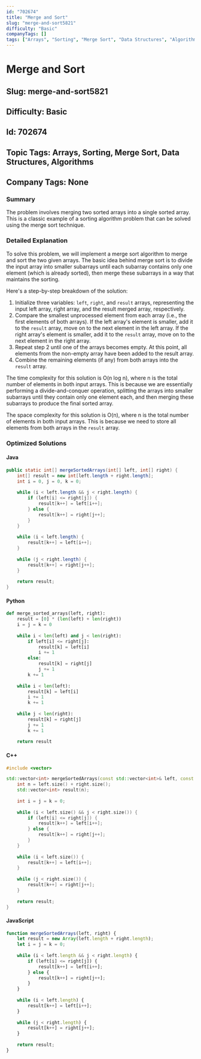 ```yaml
---
id: "702674"
title: "Merge and Sort"
slug: "merge-and-sort5821"
difficulty: "Basic"
companyTags: []
tags: ["Arrays", "Sorting", "Merge Sort", "Data Structures", "Algorithms"]
---
```


# Merge and Sort
## Slug: merge-and-sort5821
## Difficulty: Basic
## Id: 702674
## Topic Tags: Arrays, Sorting, Merge Sort, Data Structures, Algorithms
## Company Tags: None

### Summary
The problem involves merging two sorted arrays into a single sorted array. This is a classic example of a sorting algorithm problem that can be solved using the merge sort technique.

### Detailed Explanation
To solve this problem, we will implement a merge sort algorithm to merge and sort the two given arrays. The basic idea behind merge sort is to divide the input array into smaller subarrays until each subarray contains only one element (which is already sorted), then merge these subarrays in a way that maintains the sorting.

Here's a step-by-step breakdown of the solution:

1.  Initialize three variables: `left`, `right`, and `result` arrays, representing the input left array, right array, and the result merged array, respectively.
2.  Compare the smallest unprocessed element from each array (i.e., the first elements of both arrays). If the left array's element is smaller, add it to the `result` array, move on to the next element in the left array. If the right array's element is smaller, add it to the `result` array, move on to the next element in the right array.
3.  Repeat step 2 until one of the arrays becomes empty. At this point, all elements from the non-empty array have been added to the result array.
4.  Combine the remaining elements (if any) from both arrays into the `result` array.

The time complexity for this solution is O(n log n), where n is the total number of elements in both input arrays. This is because we are essentially performing a divide-and-conquer operation, splitting the arrays into smaller subarrays until they contain only one element each, and then merging these subarrays to produce the final sorted array.

The space complexity for this solution is O(n), where n is the total number of elements in both input arrays. This is because we need to store all elements from both arrays in the `result` array.

### Optimized Solutions

#### Java
```java
public static int[] mergeSortedArrays(int[] left, int[] right) {
    int[] result = new int[left.length + right.length];
    int i = 0, j = 0, k = 0;
    
    while (i < left.length && j < right.length) {
        if (left[i] <= right[j]) {
            result[k++] = left[i++];
        } else {
            result[k++] = right[j++];
        }
    }
    
    while (i < left.length) {
        result[k++] = left[i++];
    }
    
    while (j < right.length) {
        result[k++] = right[j++];
    }
    
    return result;
}
```

#### Python
```python
def merge_sorted_arrays(left, right):
    result = [0] * (len(left) + len(right))
    i = j = k = 0
    
    while i < len(left) and j < len(right):
        if left[i] <= right[j]:
            result[k] = left[i]
            i += 1
        else:
            result[k] = right[j]
            j += 1
        k += 1
    
    while i < len(left):
        result[k] = left[i]
        i += 1
        k += 1
    
    while j < len(right):
        result[k] = right[j]
        j += 1
        k += 1
    
    return result
```

#### C++
```cpp
#include <vector>

std::vector<int> mergeSortedArrays(const std::vector<int>& left, const std::vector<int>& right) {
    int n = left.size() + right.size();
    std::vector<int> result(n);
    
    int i = j = k = 0;
    
    while (i < left.size() && j < right.size()) {
        if (left[i] <= right[j]) {
            result[k++] = left[i++];
        } else {
            result[k++] = right[j++];
        }
    }
    
    while (i < left.size()) {
        result[k++] = left[i++];
    }
    
    while (j < right.size()) {
        result[k++] = right[j++];
    }
    
    return result;
}
```

#### JavaScript
```javascript
function mergeSortedArrays(left, right) {
    let result = new Array(left.length + right.length);
    let i = j = k = 0;
    
    while (i < left.length && j < right.length) {
        if (left[i] <= right[j]) {
            result[k++] = left[i++];
        } else {
            result[k++] = right[j++];
        }
    }
    
    while (i < left.length) {
        result[k++] = left[i++];
    }
    
    while (j < right.length) {
        result[k++] = right[j++];
    }
    
    return result;
}
```